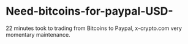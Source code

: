 # Need-bitcoins-for-paypal-USD-
22 minutes took to trading from Bitcoins to Paypal, x-crypto.com very momentary maintenance.
